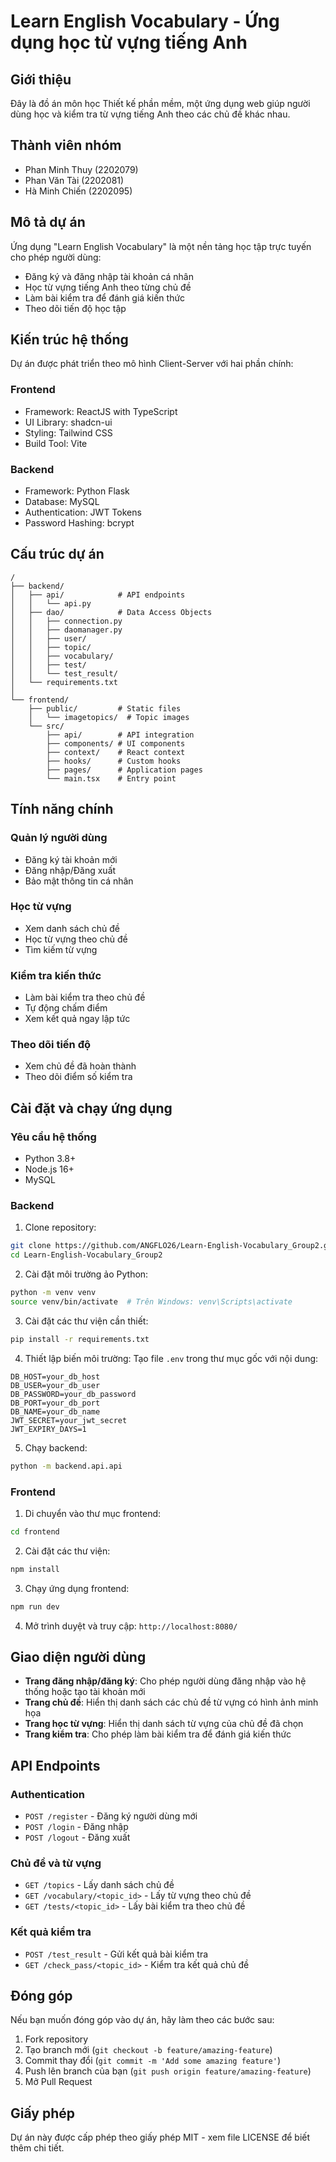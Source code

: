 # Learn English Vocabulary - Ứng dụng học từ vựng tiếng Anh

## Giới thiệu 

Đây là đồ án môn học Thiết kế phần mềm, một ứng dụng web giúp người dùng học và kiểm tra từ vựng tiếng Anh theo các chủ đề khác nhau.

## Thành viên nhóm

- Phan Minh Thuy (2202079)
- Phan Văn Tài (2202081)
- Hà Minh Chiến (2202095)

## Mô tả dự án

Ứng dụng "Learn English Vocabulary" là một nền tảng học tập trực tuyến cho phép người dùng:
- Đăng ký và đăng nhập tài khoản cá nhân
- Học từ vựng tiếng Anh theo từng chủ đề
- Làm bài kiểm tra để đánh giá kiến thức
- Theo dõi tiến độ học tập

## Kiến trúc hệ thống

Dự án được phát triển theo mô hình Client-Server với hai phần chính:

### Frontend
- Framework: ReactJS with TypeScript
- UI Library: shadcn-ui
- Styling: Tailwind CSS
- Build Tool: Vite

### Backend
- Framework: Python Flask
- Database: MySQL
- Authentication: JWT Tokens
- Password Hashing: bcrypt

## Cấu trúc dự án

```
/
├── backend/
│   ├── api/            # API endpoints
│   │   └── api.py      
│   ├── dao/            # Data Access Objects
│   │   ├── connection.py    
│   │   ├── daomanager.py    
│   │   ├── user/            
│   │   ├── topic/           
│   │   ├── vocabulary/      
│   │   ├── test/            
│   │   └── test_result/     
│   └── requirements.txt     
│
└── frontend/
    ├── public/         # Static files
    │   └── imagetopics/  # Topic images
    └── src/
        ├── api/        # API integration
        ├── components/ # UI components
        ├── context/    # React context
        ├── hooks/      # Custom hooks
        ├── pages/      # Application pages
        └── main.tsx    # Entry point
```

## Tính năng chính

### Quản lý người dùng
- Đăng ký tài khoản mới
- Đăng nhập/Đăng xuất
- Bảo mật thông tin cá nhân

### Học từ vựng
- Xem danh sách chủ đề
- Học từ vựng theo chủ đề
- Tìm kiếm từ vựng

### Kiểm tra kiến thức
- Làm bài kiểm tra theo chủ đề
- Tự động chấm điểm
- Xem kết quả ngay lập tức

### Theo dõi tiến độ
- Xem chủ đề đã hoàn thành
- Theo dõi điểm số kiểm tra

## Cài đặt và chạy ứng dụng

### Yêu cầu hệ thống
- Python 3.8+
- Node.js 16+
- MySQL

### Backend

1. Clone repository:
```bash
git clone https://github.com/ANGFLO26/Learn-English-Vocabulary_Group2.git
cd Learn-English-Vocabulary_Group2
```

2. Cài đặt môi trường ảo Python:
```bash
python -m venv venv
source venv/bin/activate  # Trên Windows: venv\Scripts\activate
```

3. Cài đặt các thư viện cần thiết:
```bash
pip install -r requirements.txt
```

4. Thiết lập biến môi trường:
Tạo file `.env` trong thư mục gốc với nội dung:
```
DB_HOST=your_db_host
DB_USER=your_db_user
DB_PASSWORD=your_db_password
DB_PORT=your_db_port
DB_NAME=your_db_name
JWT_SECRET=your_jwt_secret
JWT_EXPIRY_DAYS=1
```

5. Chạy backend:
```bash
python -m backend.api.api
```

### Frontend

1. Di chuyển vào thư mục frontend:
```bash
cd frontend
```

2. Cài đặt các thư viện:
```bash
npm install
```

3. Chạy ứng dụng frontend:
```bash
npm run dev
```

4. Mở trình duyệt và truy cập: `http://localhost:8080/`

## Giao diện người dùng

- **Trang đăng nhập/đăng ký**: Cho phép người dùng đăng nhập vào hệ thống hoặc tạo tài khoản mới
- **Trang chủ đề**: Hiển thị danh sách các chủ đề từ vựng có hình ảnh minh họa
- **Trang học từ vựng**: Hiển thị danh sách từ vựng của chủ đề đã chọn
- **Trang kiểm tra**: Cho phép làm bài kiểm tra để đánh giá kiến thức

## API Endpoints

### Authentication
- `POST /register` - Đăng ký người dùng mới
- `POST /login` - Đăng nhập
- `POST /logout` - Đăng xuất

### Chủ đề và từ vựng
- `GET /topics` - Lấy danh sách chủ đề
- `GET /vocabulary/<topic_id>` - Lấy từ vựng theo chủ đề
- `GET /tests/<topic_id>` - Lấy bài kiểm tra theo chủ đề

### Kết quả kiểm tra
- `POST /test_result` - Gửi kết quả bài kiểm tra
- `GET /check_pass/<topic_id>` - Kiểm tra kết quả chủ đề

## Đóng góp

Nếu bạn muốn đóng góp vào dự án, hãy làm theo các bước sau:
1. Fork repository
2. Tạo branch mới (`git checkout -b feature/amazing-feature`)
3. Commit thay đổi (`git commit -m 'Add some amazing feature'`)
4. Push lên branch của bạn (`git push origin feature/amazing-feature`)
5. Mở Pull Request

## Giấy phép

Dự án này được cấp phép theo giấy phép MIT - xem file LICENSE để biết thêm chi tiết.